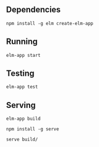 ## Dependencies

    npm install -g elm create-elm-app

## Running

    elm-app start

## Testing

    elm-app test

## Serving

    elm-app build

    npm install -g serve

    serve build/
